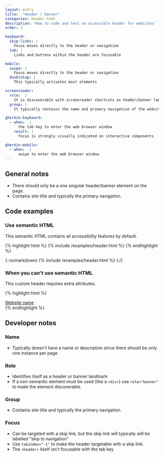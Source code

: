 ```yaml
---
layout: entry
title:  "Header / banner"
categories: header html
description: "How to code and test an accessible header for websites"
order: 2

keyboard:
  skip-links: |
    Focus moves directly to the header or navigation
  tab: |
    Links and buttons within the header are focusable

mobile:
  swipe: |
    Focus moves directly to the header or navigation
  doubletap: |
    This typically activates most elements

screenreader:
  role:  |
    It is discoverable with screenreader shortcuts as header/banner landmark
  group: |
    It typically contains the name and primary navigation of the website

gherkin-keyboard: 
  - when:  |
      the tab key to enter the web browser window
    result: |
      focus is strongly visually indicated on interactive components

gherkin-mobile:
  - when:  |
      swipe to enter the web browser window
---
```


## General notes

- There should only be a one singular header/banner element on the page. 
- Contains site title and typically the primary navigation.

## Code examples

### Use semantic HTML

This semantic HTML contains all accessibility features by default.

{% highlight html %}
{% include /examples/header.html %}
{% endhighlight %}

{::nomarkdown}
{% include /examples/header.html %}
{:/}


### When you can't use semantic HTML

This custom header requires extra attributes.

{% highlight html %}
<div role="banner" tabindex="-1" id="example-header">
  <a href="/">Website name</a>
</div>
{% endhighlight %}

## Developer notes

### Name
- Typically doesn't have a name or description since there should be only one instance per page

### Role

- Identifies itself as a header or banner landmark
- If a non-semantic element must be used (like a `<div>`) use `role="banner"` to make the element discoverable.

### Group

- Contains site title and typically the primary navigation.

### Focus

- Can be targeted with a skip link, but the skip link will typically will be labelled "skip to navigation"
- Use `tabindex="-1"` to make the header targetable with a skip link.
- The `<header>` itself isn't focusable with the tab key


